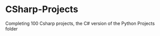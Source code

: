CSharp-Projects
===============

Completing 100 Csharp projects, the C# version of the Python Projects folder
